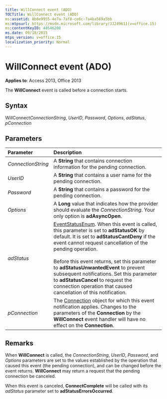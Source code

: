```yaml
---
title: WillConnect event (ADO)
TOCTitle: WillConnect event (ADO)
ms:assetid: 8b0e9955-4e7a-7af8-ce6c-7a4ba569a5bb
ms:mtpsurl: https://msdn.microsoft.com/library/JJ249611(v=office.15)
ms:contentKeyID: 48546208
ms.date: 09/18/2015
mtps_version: v=office.15
localization_priority: Normal
---
```


# WillConnect event (ADO)

**Applies to**: Access 2013, Office 2013

The **WillConnect** event is called before a connection starts.

## Syntax

WillConnect*ConnectionString*, *UserID*, *Password*, *Options*, *adStatus*, *pConnection*

## Parameters

|Parameter|Description|
|:--------|:----------|
|*ConnectionString* |A **String** that contains connection information for the pending connection.|
|*UserID* |A **String** that contains a user name for the pending connection.|
|*Password* |A **String** that contains a password for the pending connection.|
|*Options* |A **Long** value that indicates how the provider should evaluate the *ConnectionString*. Your only option is **adAsyncOpen**.|
|*adStatus* |[EventStatusEnum](eventstatusenum.md). When this event is called, this parameter is set to **adStatusOK** by default. It is set to **adStatusCantDeny** if the event cannot request cancellation of the pending operation.<br/><br/>Before this event returns, set this parameter to **adStatusUnwantedEvent** to prevent subsequent notifications. Set this parameter to **adStatusCancel** to request the connection operation that caused cancellation of this notification.|
|*pConnection* |The [Connection](connection-object-ado.md) object for which this event notification applies. Changes to the parameters of the **Connection** by the **WillConnect** event handler will have no effect on the **Connection**.|

## Remarks

When **WillConnect** is called, the *ConnectionString*, *UserID*, *Password*, and *Options* parameters are set to the values established by the operation that caused this event (the pending connection), and can be changed before the event returns. **WillConnect** may return a request that the pending connection be canceled.

When this event is canceled, **ConnectComplete** will be called with its *adStatus* parameter set to **adStatusErrorsOccurred**.

